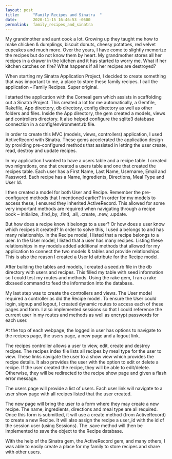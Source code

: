 ```yaml
---
layout: post
title:      "Family Recipes and Sinatra  "
date:       2020-11-15 16:46:53 -0500
permalink:  family_recipes_and_sinatra
---
```


My grandmother and aunt cook a lot. Growing up they taught me how to make chicken & dumplings, biscuit donuts, cheesy potatoes, red velvet cupcakes and much more. Over the years, I have come to slightly memorize the recipes but do not know them by heart. My grandmother stores all her recipes in a drawer in the kitchen and it has started to worry me. What if her kitchen catches on fire? What happens if all her recipes are destroyed?

When starting my Sinatra Application Project, I decided to create something that was important to me, a place to store these family recipes. I call the application – Family Recipes. Super original. 

I started the application with the Corneal gem which assists in scaffolding out a Sinatra Project. This created a lot for me automatically, a Gemfile, Rakefile, App directory, db directory, config directory as well as other folders and files. Inside the App directory, the gem created a models, views and controllers directory. It also helped configure the sqlite3 database connection in a config/environment.rb file. 

In order to create this MVC (models, views, controllers) application, I used ActiveRecord with Sinatra. These gems accelerated the application design by providing pre-configured methods that assisted in letting the user create, read, destroy and update recipes. 

In my application I wanted to have a users table and a recipe table. I created two migrations, one that created a users table and one that created the recipes table. Each user has a First Name, Last Name, Username, Email and Password. Each recipe has a Name, Ingredients, Directions, Meal Type and User Id. 

I then created a model for both User and Recipe. Remember the pre-configured methods that I mentioned earlier? In order for my models to access these, I ensured they inherited ActiveRecord. This allowed for some very important methods are required when navigating through a recipe book – initialize, .find_by, .find, .all, .create, .new, .update.

But how does a recipe know it belongs to a user? Or how does a user know which recipes it created? In order to solve this, I used a belongs to and has many relationship. In the Recipe model, I listed that a recipe belongs to a user. In the User model, I listed that a user has many recipes. Listing these relationships in my models added additional methods that allowed for my application to connect the two models & tables and provide relationships. This is also the reason I created a User Id attribute for the Recipe model. 

After building the tables and models, I created a seed.rb file in the db directory with users and recipes. This filled my table with seed information so I could test my routes and methods. Using the rake gem, I ran a rake db:seed command to feed the information into the database. 

My last step was to create the controllers and views. The User model required a controller as did the Recipe model. To ensure the User could login, signup and logout, I created dynamic routes to access each of these pages and form.  I also implemented sessions so that I could reference the current user in my routes and methods as well as encrypt passwords for each user. 

At the top of each webpage, the logged in user has options to navigate to the recipes page, the users page, a new page and a logout link. 

The recipes controller allows a user to view, edit, create and destroy recipes. The recipes index file lists all recipes by meal type for the user to view. These links navigate the user to a show view which provides the recipe details. It also provides the user with the option to edit or delete a recipe. If the user created the recipe, they will be able to edit/delete. Otherwise, they will be redirected to the recipe show page and given a flash error message. 

The users page will provide a list of users. Each user link will navigate to a user show page with all recipes listed that the user created. 

The new page will bring the user to a form where they may create a new recipe. The name, ingredients, directions and meal type are all required. Once this form is submitted, it will use a create method (from ActiveRecord) to create a new Recipe. It will also assign the recipe a user_id with the id of the session user (using Sessions). The .save method will then be implemented to save the object to the Recipe database. 

With the help of the Sinatra gem, the ActiveRecord gem, and many others, I was able to easily create a place for my family to store recipes and share with other users. 


